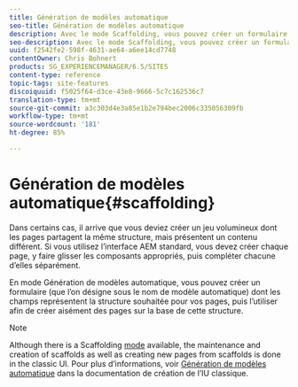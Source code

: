 ```yaml
---
title: Génération de modèles automatique
seo-title: Génération de modèles automatique
description: Avec le mode Scaffolding, vous pouvez créer un formulaire dont les champs représentent la structure souhaitée pour vos pages, puis l’utiliser afin de créer aisément des pages sur la base de cette structure.
seo-description: Avec le mode Scaffolding, vous pouvez créer un formulaire dont les champs représentent la structure souhaitée pour vos pages, puis l’utiliser afin de créer aisément des pages sur la base de cette structure.
uuid: f2542fe2-598f-4631-ae64-a6ee14cd7748
contentOwner: Chris Bohnert
products: SG_EXPERIENCEMANAGER/6.5/SITES
content-type: reference
topic-tags: site-features
discoiquuid: f5025f64-d3ce-43e8-9666-5c7c162536c7
translation-type: tm+mt
source-git-commit: a3c303d4e3a85e1b2e794bec2006c335056309fb
workflow-type: tm+mt
source-wordcount: '181'
ht-degree: 85%

---
```



# Génération de modèles automatique{#scaffolding}

Dans certains cas, il arrive que vous deviez créer un jeu volumineux dont les pages partagent la même structure, mais présentent un contenu différent. Si vous utilisez l’interface AEM standard, vous devez créer chaque page, y faire glisser les composants appropriés, puis compléter chacune d’elles séparément.

En mode Génération de modèles automatique, vous pouvez créer un formulaire (que l’on désigne sous le nom de modèle automatique) dont les champs représentent la structure souhaitée pour vos pages, puis l’utiliser afin de créer aisément des pages sur la base de cette structure.

>[!NOTE]
>
>Although there is a Scaffolding [mode](/help/sites-authoring/author-environment-tools.md#page-modes) available, the maintenance and creation of scaffolds as well as creating new pages from scaffolds is done in the classic UI. Pour plus d’informations, voir [Génération de modèles automatique](/help/sites-classic-ui-authoring/classic-feature-scaffolding.md) dans la documentation de création de l’IU classique.

